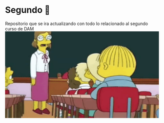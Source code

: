 # Segundo 👜
Repositorio que se ira actualizando con todo lo relacionado al segundo curso de DAM
![imagen](https://github.com/Danwolve98/Segundo/blob/main/gif.gif?raw=true)
